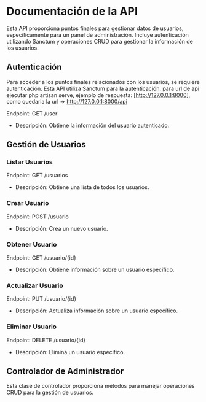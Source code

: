 # Documentación de la API

Esta API proporciona puntos finales para gestionar datos de usuarios, específicamente para un panel de administración. Incluye autenticación utilizando Sanctum y operaciones CRUD para gestionar la información de los usuarios.

## Autenticación

Para acceder a los puntos finales relacionados con los usuarios, se requiere autenticación. Esta API utiliza Sanctum para la autenticación.
para url de api ejecutar php artisan serve, ejemplo de respuesta: [http://127.0.0.1:8000], como quedaria la url =>  http://127.0.0.1:8000/api

Endpoint:
GET /user
- Descripción: Obtiene la información del usuario autenticado.

## Gestión de Usuarios

### Listar Usuarios

Endpoint:
GET /usuarios
- Descripción: Obtiene una lista de todos los usuarios.

### Crear Usuario

Endpoint:
POST /usuario
- Descripción: Crea un nuevo usuario.

### Obtener Usuario

Endpoint:
GET /usuario/{id}
- Descripción: Obtiene información sobre un usuario específico.

### Actualizar Usuario

Endpoint:
PUT /usuario/{id}
- Descripción: Actualiza información sobre un usuario específico.

### Eliminar Usuario

Endpoint:
DELETE /usuario/{id}
- Descripción: Elimina un usuario específico.

## Controlador de Administrador

Esta clase de controlador proporciona métodos para manejar operaciones CRUD para la gestión de usuarios.

